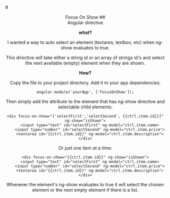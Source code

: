 #<center>Focus On Show
##<center>Angular directive

**what?**

I wanted a way to auto select an element 
(textarea, textbox, etc) when ng-show evaluates to true.

This directive will take either a string id or an array of strings
id's and select the next available (empty) element when they are
shown.

**How?**

Copy the file to your project directory. Add it to your
app dependencies:

    angular.module('yourApp', ['FocusOnShow']);
	
Then simply add the attribute to the element that has
ng-show directive and selectable child elements:

    <div focus-on-show="['selectFirst','selectSecond', {{ctrl.item.id}}]" ng-show="isShown">
		<input type="text" id="selectFirst" ng-model="ctrl.item.name>
		<input type="number" id="selectSecond" ng-model="ctrl.item.price">
		<textarea id="{{ctrl.item.id}}" ng-model="ctrl.item.description">
	</div>
	
Or just one item at a time:

    <div focus-on-show="{{ctrl.item.id}}" ng-show="isShown">
		<input type="text" id="selectFirst" ng-model="ctrl.item.name>
		<input type="number" id="selectSecond" ng-model="ctrl.item.price">
		<textarea id="{{ctrl.item.id}}" ng-model="ctrl.item.description">
	</div>
	
Whenever the element's ng-show evaluates to true it will select the chosen
element or the next empty element if there is a list.